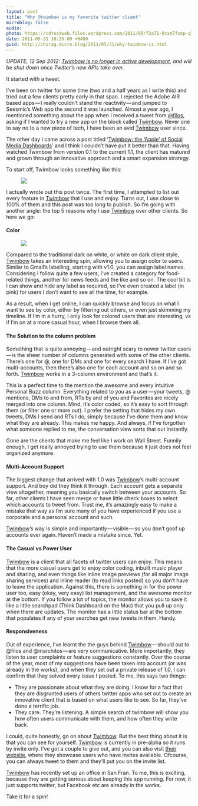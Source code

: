 ```yaml
---
layout: post
title: "Why @twimbow is my favorite twitter client"
microblog: false
audio: 
photo: https://cdtestweb.files.wordpress.com/2011/05/f3a71-0cxm7fzep-qlvhkvo.png
date: 2011-05-31 10:35:00 +0400
guid: http://chirag.micro.blog/2011/05/31/why-twimbow-is.html
---
```

<p><em>UPDATE, 12 Sep 2012: </em><a href="http://blog.chirag.biz/post/35133587524/goodbye-twimbow" target="_blank"><em>Twimbow is no longer in active development</em></a><em>, and will be shut down once Twitter’s new APIs take over.</em></p>
<p>It started with a tweet.</p>
<p>I’ve been on twitter for some time (two and a half years as I write this) and tried out a few clients pretty early in that span. I rejected the Adobe AIR based apps — I really couldn’t stand the reactivity — and jumped to Seesmic’s Web app the second it was launched. Almost a year ago, I mentioned something about the app when I received a tweet from <a href="http://www.twitter.com/filos" target="_blank">@filos</a>, asking if I wanted to try a new app on the block called <a href="http://www.twimbow.com" target="_blank">Twimbow</a>. Never one to say no to a new piece of tech, I have been an avid <a href="http://www.twimbow.com" target="_blank">Twimbow</a> user since.</p>
<p>The other day I came across a post titled ’<a href="http://techcocktail.com/twimbow-the-%E2%80%9Capple%E2%80%9D-of-social-media-dashboards-2011-05" target="_blank">Twimbow: the ‘Apple’ of Social Media Dashboards</a>’ and I think I couldn’t have put it better than that. Having watched Twimbow from version 0.1 to the current 1.1, the client has matured and grown through an innovative approach and a smart expansion strategy.</p>
<p>To start off, Twimbow looks something like this:</p>
<figure><img src="https://cdtestweb.files.wordpress.com/2011/05/fa701-0kyfgaglek6ap2xxl.png"></figure><p>I actually wrote out this post twice. The first time, I attempted to list out every feature in <a href="http://www.twimbow.com" target="_blank">Twimbow</a> that I use and enjoy. Turns out, I use close to 100% of them and this post was too long to publish. So I’m going with another angle: the top 5 reasons why I use <a href="http://www.twimbow.com" target="_blank">Twimbow</a> over other clients. So here we go:</p>
<h4>Color</h4>
<figure><img src="https://cdtestweb.files.wordpress.com/2011/05/f3a71-0cxm7fzep-qlvhkvo.png"></figure><p>Compared to the traditional dark on white, or white on dark client style, <a href="http://www.twimbow.com" target="_blank">Twimbow</a> takes an interesting spin, allowing you to assign color to users. Similar to Gmail’s labelling, starting with v1.0, you can assign label names. Considering I follow quite a few users, I’ve created a category for food-related things, another for news feeds and the like and so on. The cool bit is I can show and hide any label as required, so I’ve even created a label (in pink) for users I don’t want to see all the time, for example.</p>
<p>As a result, when I get online, I can quickly browse and focus on what I want to see by color, either by filtering out others, or even just skimming my timeline. If I’m in a hurry, I only look for colored users that are interesting, vs if I’m on at a more casual hour, when I browse them all.</p>
<h4>The Solution to the column problem</h4>
<p>Something that is quite annoying — and outright scary to newer twitter users — is the sheer number of columns generated with some of the other clients. There’s one for @, one for DMs and one for every search I have. If I’ve got multi-accounts, then there’s also one for each account and so on and so forth. <a href="http://www.twimbow.com" target="_blank">Twimbow</a> works in a 3-column environment and that’s it.</p>
<p>This is a perfect time to the mention the awesome and every intuitive Personal Buzz column. Everything related to you as a user — your tweets, @ mentions, DMs to and from, RTs by and of you and Favorites are nicely merged into one column. Mind, it’s color coded, so it’s easy to sort through them (or filter one or more out). I prefer the setting that hides my own tweets, DMs I send and RTs I do, simply because I’ve done them and know what they are already. This makes me happy. And always, if I’ve forgotten what someone replied to me, the conversation view sorts that out instantly.</p>
<p>Gone are the clients that make me feel like I work on Wall Street. Funnily enough, I get really annoyed trying to use them because it just does not feel organized anymore.</p>
<h4>Multi-Account Support</h4>
<p>The biggest change that arrived with 1.0 was <a href="http://www.twimbow.com" target="_blank">Twimbow</a>’s multi-account support. And boy did they think it through. Each account gets a separate view altogether, meaning you basically switch between your accounts. So far, other clients I have seen merge or have little check boxes to select which accounts to tweet from. Trust me, it’s amazingly easy to make a mistake that way as I’m sure many of you have experienced if you use a corporate and a personal account and such.</p>
<p><a href="http://www.twimbow.com" target="_blank">Twimbow</a>’s way is simple and importantly — visible — so you don’t goof up accounts ever again. Haven’t made a mistake since. Yet.</p>
<h4>The Casual vs Power User</h4>
<p><a href="http://www.twimbow.com" target="_blank">Twimbow</a> is a client that all facets of twitter users can enjoy. This means that the more casual users get to enjoy color coding, inbuilt music player and sharing, and even things like inline image previews (for all major image sharing services) and inline reader (to read links posted) so you don’t have to leave the application. Against this, there is something in for the power user too, easy (okay, very easy) list management, and the awesome monitor at the bottom. If you follow a lot of topics, the monitor allows you to save it like a little searchpad (Think Dashboard on the Mac) that you pull up only when there are updates. The monitor has a little status bar at the bottom that populates if any of your searches get new tweets in them. Handy.</p>
<h4>Responsiveness</h4>
<p>Out of experience, I’ve learnt the the guys behind <a href="http://www.twimbow.com" target="_blank">Twimbow</a> — should out to @filos and @marchitos — are very communicative. More importantly, they listen to user complaints or feature suggestions constantly. Over the course of the year, most of my suggestions have been taken into account (or was already in the works), and when they set out a private release of 1.0, I can confirm that they solved every issue I posted. To me, this says two things:</p>
<ul>
<li>They are passionate about what they are doing. I know for a fact that they are disgrunted users of others twitter apps who set out to create an innovative client that is based on what users like to see. So far, they’ve done a terrific job.</li>
<li>They care. They’re listening. A simple search of twimbow will show you how often users communicate with them, and how often they write back.</li>
</ul>
<p>I could, quite honestly, go on about <a href="http://www.twimbow.com" target="_blank">Twimbow</a>. But the best thing about it is that you can see for yourself. <a href="http://www.twimbow.com" target="_blank">Twimbow</a> is currently in pre-alpha so it runs by invite only. I’ve got a couple to give out, and you can also visit <a href="http://www.twimbow.com" target="_blank">their website</a>, where they showcase users who have invites available. Ofcourse, you can always tweet to them and they’ll put you on the invite list.</p>
<p><a href="http://www.twimbow.com" target="_blank">Twimbow</a> has recently set up an office in San Fran. To me, this is exciting, because they are getting serious about keeping this app running. For now, it just supports twitter, but Facebook etc are already in the works.</p>
<p>Take it for a spin!</p>
